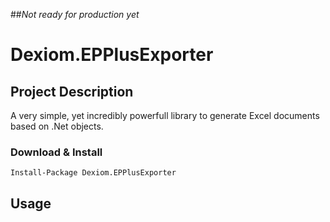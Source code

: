 ##_Not ready for production yet_

# Dexiom.EPPlusExporter


Project Description
-------------------
A very simple, yet incredibly powerfull library to generate Excel documents based on .Net objects.

### Download & Install

```
Install-Package Dexiom.EPPlusExporter
```

Usage
-----
